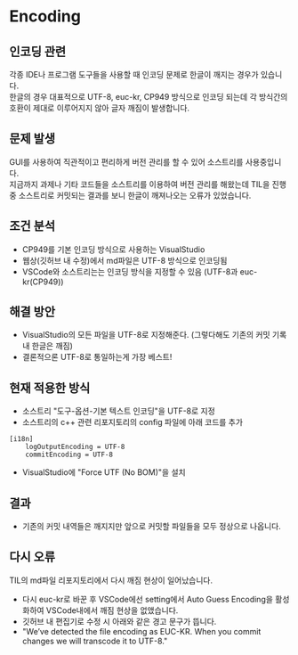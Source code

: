 # Encoding

## 인코딩 관련
각종 IDE나 프로그램 도구들을 사용할 때 인코딩 문제로 한글이 깨지는 경우가 있습니다.  
한글의 경우 대표적으로 UTF-8, euc-kr, CP949 방식으로 인코딩 되는데 각 방식간의 호환이 제대로 이루어지지 않아 글자 깨짐이 발생합니다. 

## 문제 발생
GUI를 사용하여 직관적이고 편리하게 버전 관리를 할 수 있어 소스트리를 사용중입니다.  
지금까지 과제나 기타 코드들을 소스트리를 이용하여 버전 관리를 해왔는데 TIL을 진행중 소스트리로 커밋되는 결과를 보니 한글이 깨져나오는 오류가 있었습니다.  

## 조건 분석
- CP949를 기본 인코딩 방식으로 사용하는 VisualStudio
- 웹상(깃허브 내 수정)에서 md파일은 UTF-8 방식으로 인코딩됨
- VSCode와 소스트리는는 인코딩 방식을 지정할 수 있음 (UTF-8과 euc-kr(CP949))

## 해결 방안
- VisualStudio의 모든 파일을 UTF-8로 지정해준다. (그렇다해도 기존의 커밋 기록내 한글은 깨짐)
- 결론적으론 UTF-8로 통일하는게 가장 베스트!

## 현재 적용한 방식
- 소스트리 "도구-옵션-기본 텍스트 인코딩"을 UTF-8로 지정
- 소스트리의 c++ 관련 리포지토리의 config 파일에 아래 코드를 추가
```
[i18n]
	logOutputEncoding = UTF-8
	commitEncoding = UTF-8
```
- VisualStudio에 "Force UTF (No BOM)"을 설치

## 결과
- 기존의 커밋 내역들은 깨지지만 앞으로 커밋할 파일들을 모두 정상으로 나옵니다.

## 다시 오류
TIL의 md파일 리포지토리에서 다시 깨짐 현상이 일어났습니다.  
- 다시 euc-kr로 바꾼 후 VSCode에선 setting에서 Auto Guess Encoding을 활성화하여 VSCode내에서 깨짐 현상을 없앴습니다.
- 깃허브 내 편집기로 수정 시 아래와 같은 경고 문구가 뜹니다.
- "We’ve detected the file encoding as EUC-KR. When you commit changes we will transcode it to UTF-8."

